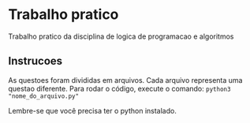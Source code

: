 # Trabalho pratico
Trabalho pratico da disciplina de logica de programacao e algoritmos

## Instrucoes
As questoes foram divididas em arquivos. Cada arquivo representa uma questao diferente. 
Para rodar o código, execute o comando:
`python3 "nome_do_arquivo.py"`

Lembre-se que você precisa ter o python instalado.

